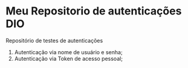 # Meu Repositorio de autenticações DIO
Repositório de testes de autenticações
1. Autenticação via nome de usuário e senha;
2. Autenticação via Token de acesso pessoal;